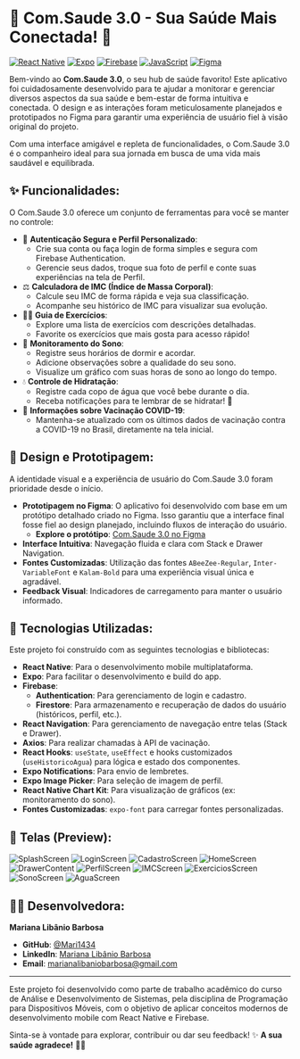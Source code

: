 # 🧘 Com.Saude 3.0 - Sua Saúde Mais Conectada! 💚

[![React Native](https://img.shields.io/badge/React%20Native-0.76.9-61DAFB?style=for-the-badge&logo=react)](https://reactnative.dev/)
[![Expo](https://img.shields.io/badge/Expo-52.0.46-000020?style=for-the-badge&logo=expo&logoColor=white)](https://expo.dev/)
[![Firebase](https://img.shields.io/badge/Firebase-DA5A05?style=for-the-badge&logo=firebase&logoColor=white)](https://firebase.google.com/)
[![JavaScript](https://img.shields.io/badge/JavaScript-ES6%2B-F7DF1E?style=for-the-badge&logo=javascript&logoColor=black)](https://developer.mozilla.org/pt-BR/docs/Web/JavaScript)
[![Figma](https://img.shields.io/badge/Figma-Design-F24E1E?style=for-the-badge&logo=figma&logoColor=white)](https://www.figma.com/design/EIl6MJxT8kR4eHyGyUoiqA/Com.saude-3.0?node-id=0-1&p=f&t=5UnP59BMOyVmAX9i-0)

Bem-vindo ao **Com.Saude 3.0**, o seu hub de saúde favorito! Este aplicativo foi cuidadosamente desenvolvido para te ajudar a monitorar e gerenciar diversos aspectos da sua saúde e bem-estar de forma intuitiva e conectada. O design e as interações foram meticulosamente planejados e prototipados no Figma para garantir uma experiência de usuário fiel à visão original do projeto.

Com uma interface amigável e repleta de funcionalidades, o Com.Saude 3.0 é o companheiro ideal para sua jornada em busca de uma vida mais saudável e equilibrada.

## ✨ Funcionalidades:

O Com.Saude 3.0 oferece um conjunto de ferramentas para você se manter no controle:

* 👤 **Autenticação Segura e Perfil Personalizado**:
    * Crie sua conta ou faça login de forma simples e segura com Firebase Authentication.
    * Gerencie seus dados, troque sua foto de perfil e conte suas experiências na tela de Perfil.
* ⚖️ **Calculadora de IMC (Índice de Massa Corporal)**:
    * Calcule seu IMC de forma rápida e veja sua classificação.
    * Acompanhe seu histórico de IMC para visualizar sua evolução.
* 🏃‍♂️ **Guia de Exercícios**:
    * Explore uma lista de exercícios com descrições detalhadas.
    * Favorite os exercícios que mais gosta para acesso rápido!
* 🛌 **Monitoramento do Sono**:
    * Registre seus horários de dormir e acordar.
    * Adicione observações sobre a qualidade do seu sono.
    * Visualize um gráfico com suas horas de sono ao longo do tempo.
* 💧 **Controle de Hidratação**:
    * Registre cada copo de água que você bebe durante o dia.
    * Receba notificações para te lembrar de se hidratar! 🌿
* 💉 **Informações sobre Vacinação COVID-19**:
    * Mantenha-se atualizado com os últimos dados de vacinação contra a COVID-19 no Brasil, diretamente na tela inicial.

## 🎨 Design e Prototipagem:

A identidade visual e a experiência de usuário do Com.Saude 3.0 foram prioridade desde o início.
* **Prototipagem no Figma**: O aplicativo foi desenvolvido com base em um protótipo detalhado criado no Figma. Isso garantiu que a interface final fosse fiel ao design planejado, incluindo fluxos de interação do usuário.
    * **Explore o protótipo**: [Com.Saude 3.0 no Figma](https://www.figma.com/design/EIl6MJxT8kR4eHyGyUoiqA/Com.saude-3.0?node-id=0-1&p=f&t=5UnP59BMOyVmAX9i-0)
* **Interface Intuitiva**: Navegação fluida e clara com Stack e Drawer Navigation.
* **Fontes Customizadas**: Utilização das fontes `ABeeZee-Regular`, `Inter-VariableFont` e `Kalam-Bold` para uma experiência visual única e agradável.
* **Feedback Visual**: Indicadores de carregamento para manter o usuário informado.

## 🚀 Tecnologias Utilizadas:

Este projeto foi construído com as seguintes tecnologias e bibliotecas:

* **React Native**: Para o desenvolvimento mobile multiplataforma.
* **Expo**: Para facilitar o desenvolvimento e build do app.
* **Firebase**:
    * **Authentication**: Para gerenciamento de login e cadastro.
    * **Firestore**: Para armazenamento e recuperação de dados do usuário (históricos, perfil, etc.).
* **React Navigation**: Para gerenciamento de navegação entre telas (Stack e Drawer).
* **Axios**: Para realizar chamadas à API de vacinação.
* **React Hooks**: `useState`, `useEffect` e hooks customizados (`useHistoricoAgua`) para lógica e estado dos componentes.
* **Expo Notifications**: Para envio de lembretes.
* **Expo Image Picker**: Para seleção de imagem de perfil.
* **React Native Chart Kit**: Para visualização de gráficos (ex: monitoramento do sono).
* **Fontes Customizadas**: `expo-font` para carregar fontes personalizadas.

## 📱 Telas (Preview):

![SplashScreen](https://github.com/user-attachments/assets/3de2c49b-3ac6-4921-8506-3bfc7d36992c)
![LoginScreen](https://github.com/user-attachments/assets/d1b2bc78-418f-4f33-9a5d-ff2bca28cd27)
![CadastroScreen](https://github.com/user-attachments/assets/8164f83c-62fd-4fbc-9768-a83593e1d137)
![HomeScreen](https://github.com/user-attachments/assets/05613943-0ad4-41b9-90bb-0af6c3578bd2)
![DrawerContent](https://github.com/user-attachments/assets/357a9442-b20b-47ba-b006-1f3195de44ad)
![PerfilScreen](https://github.com/user-attachments/assets/fee979e6-b2d4-4692-9d4b-050210fdd05f)
![IMCScreen](https://github.com/user-attachments/assets/1ca1d289-2e00-4e12-a789-9c680918241f)
![ExerciciosScreen](https://github.com/user-attachments/assets/44fb30a0-0d29-4710-a6a3-2c899c3deeee)
![SonoScreen](https://github.com/user-attachments/assets/233d0724-24c9-4906-ac87-9313f2023018)
![AguaScreen](https://github.com/user-attachments/assets/198ea05a-0cb9-4923-b4e3-2b2bfecd08ee)

## 👩‍💻 Desenvolvedora:

**Mariana Libânio Barbosa**

* **GitHub**: [@Mari1434](https://github.com/Mari1434)
* **LinkedIn**: [Mariana Libânio Barbosa](https://www.linkedin.com/in/mariana-libânio-barbosa-83b8451a4)
* **Email**: marianalibaniobarbosa@gmail.com

---

Este projeto foi desenvolvido como parte de trabalho acadêmico do curso de Análise e Desenvolvimento de Sistemas, pela disciplina de Programação para Dispositivos Móveis, com o objetivo de aplicar conceitos modernos de desenvolvimento mobile com React Native e Firebase.

Sinta-se à vontade para explorar, contribuir ou dar seu feedback! ✨
**A sua saúde agradece!** 🌿😌
